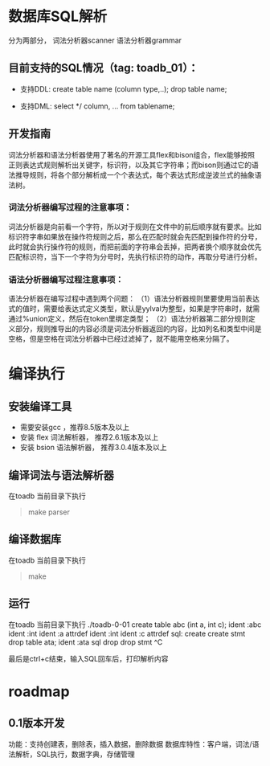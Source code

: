 # 数据库SQL解析
分为两部分，
词法分析器scanner
语法分析器grammar

## 目前支持的SQL情况（tag: toadb_01）：
- 支持DDL:
create table name (column type,..);
drop table name;

- 支持DML:
select */ column, ... from tablename;


## 开发指南
词法分析器和语法分析器使用了著名的开源工具flex和bison组合，flex能够按照正则表达式规则解析出关键字，标识符，以及其它字符串；而bison则通过它的语法推导规则，将各个部分解析成一个个表达式，每个表达式形成逆波兰式的抽象语法树。

### 词法分析器编写过程的注意事项：
词法分析器是向前看一个字符，所以对于规则在文件中的前后顺序就有要求。比如标识符字串如果放在操作符规则之后，那么在匹配时就会先匹配到操作符的分号，此时就会执行操作符的规则，而把前面的字符串会丢掉，把两者换个顺序就会优先匹配标识符，当下一个字符为分号时，先执行标识符的动作，再取分号进行分析。

### 语法分析器编写过程注意事项：
语法分析器在编写过程中遇到两个问题：
（1）语法分析器规则里要使用当前表达式的值时，需要给表达式定义类型，默认是yylval为整型，如果是字符串时，就需通过%union定义，然后在token里绑定类型；
（2）语法分析器第二部分规则定义部分，规则推导出的内容必须是词法分析器返回的内容，比如列名和类型中间是空格，但是空格在词法分析器中已经过滤掉了，就不能用空格来分隔了。




# 编译执行
## 安装编译工具
- 需要安装gcc ，推荐8.5版本及以上
- 安装 flex 词法解析器， 推荐2.6.1版本及以上
- 安装 bsion 语法解析器，  推荐3.0.4版本及以上

## 编译词法与语法解析器
在toadb 当前目录下执行
> make parser

## 编译数据库
在toadb 当前目录下执行
> make

## 运行
在toadb 当前目录下执行
./toadb-0-01
create table abc (int a, int c);
ident :abc
ident :int
ident :a
attrdef
ident :int
ident :c
attrdef
sql: create
create stmt
drop table ata;
ident :ata
sql drop
drop stmt
^C

最后是ctrl+c结束，输入SQL回车后，打印解析内容

# roadmap

## 0.1版本开发

功能：支持创建表，删除表，插入数据，删除数据
数据库特性：客户端，词法/语法解析，SQL执行，数据字典，存储管理